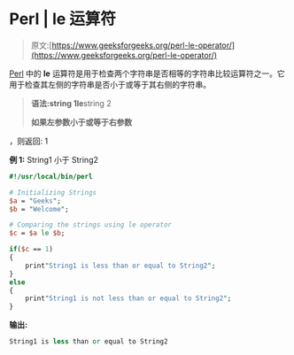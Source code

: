 # Perl | le 运算符

> 原文:[https://www.geeksforgeeks.org/perl-le-operator/](https://www.geeksforgeeks.org/perl-le-operator/)

[Perl](https://www.geeksforgeeks.org/introduction-to-perl/) 中的 **le** 运算符是用于检查两个字符串是否相等的字符串比较运算符之一。它用于检查其左侧的字符串是否小于或等于其右侧的字符串。

> **语法:**string 1**le**string 2
> 
> **如果左参数小于或等于右参数**

，则返回: 1

**例 1:** String1 小于 String2

```perl
#!/usr/local/bin/perl

# Initializing Strings
$a = "Geeks";
$b = "Welcome";

# Comparing the strings using le operator
$c = $a le $b;

if($c == 1)
{
    print"String1 is less than or equal to String2";
}
else
{
    print"String1 is not less than or equal to String2";
}
```

**输出:**

```perl
String1 is less than or equal to String2

```